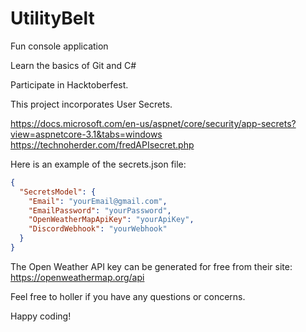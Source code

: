# UtilityBelt
Fun console application

Learn the basics of Git and C#

Participate in Hacktoberfest.

This project incorporates User Secrets.

https://docs.microsoft.com/en-us/aspnet/core/security/app-secrets?view=aspnetcore-3.1&tabs=windows
https://technoherder.com/fredAPIsecret.php

Here is an example of the secrets.json file:
```json
{
  "SecretsModel": {
    "Email": "yourEmail@gmail.com",
    "EmailPassword": "yourPassword",
    "OpenWeatherMapApiKey": "yourApiKey",
    "DiscordWebhook": "yourWebhook"
  }
}
```

The Open Weather API key can be generated for free from their site:
https://openweathermap.org/api

Feel free to holler if you have any questions or concerns.

Happy coding!
